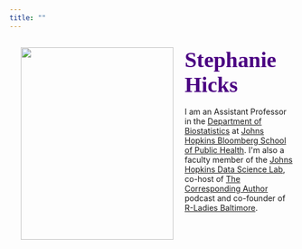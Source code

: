 ```yaml
---
title: ""
---
```


<div>
    <img style="float: left; margin:0px 20px" src="/./images/Hicks_small.jpg" width="270" height="340" />
    <h2 class="no_margin"><font style="font-size:4vw" color="#4B0082"><font face='Great Vibes'>Stephanie Hicks</font></font></h2> I am an Assistant Professor in the <a href="https://www.jhsph.edu/departments/biostatistics/">Department of Biostatistics</a> at <a href="https://www.jhsph.edu">Johns Hopkins Bloomberg School of Public Health</a>. I'm also a faculty member of the <a href="http://jhudatascience.org">Johns Hopkins Data Science Lab</a>, co-host of <a href="https://twitter.com/CorrespondAuth">The Corresponding Author</a> podcast and co-founder of <a href="https://rladies-baltimore.github.io">R-Ladies Baltimore</a>.</p>

</div>
